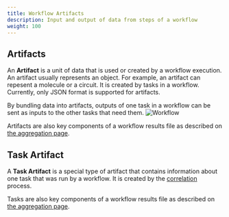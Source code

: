 ```yaml
---
title: Workflow Artifacts
description: Input and output of data from steps of a workflow
weight: 100
---
```

## Artifacts

An **Artifact** is a unit of data that is used or created by a workflow execution. An artifact usually represents an object. For example, an artifact can repesent a molecule or a circuit. It is created by tasks in a workflow. Currently, only JSON format is supported for artifacts.

By bundling data into artifacts, outputs of one task in a workflow can be sent as inputs to the other tasks that need them.
![Workflow](/../img/artifacts2.png)

Artifacts are also key components of a workflow results file as described on [the aggregation page](/data/aggregation/).


## Task Artifact

A **Task Artifact** is a special type of artifact that contains information about one task that was run by a workflow. It is created by the [correlation](/data/correlation/) process.

Tasks are also key components of a workflow results file as described on [the aggregation page](/data/aggregation/).
